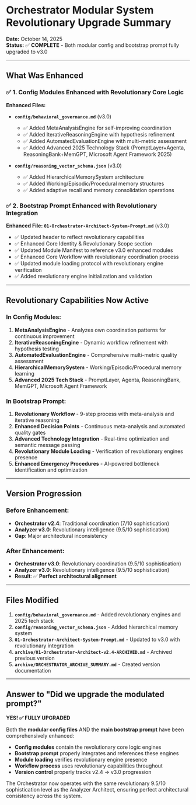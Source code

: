 # Orchestrator Modular System Revolutionary Upgrade Summary

**Date:** October 14, 2025  
**Status:** ✅ **COMPLETE** - Both modular config and bootstrap prompt fully upgraded to v3.0

---

## What Was Enhanced

### ✅ 1. Config Modules Enhanced with Revolutionary Core Logic

**Enhanced Files:**

- **`config/behavioral_governance.md`** (v3.0)
  - ✅ Added MetaAnalysisEngine for self-improving coordination
  - ✅ Added IterativeReasoningEngine with hypothesis refinement
  - ✅ Added AutomatedEvaluationEngine with multi-metric assessment
  - ✅ Added Advanced 2025 Technology Stack (PromptLayer+Agenta, ReasoningBank+MemGPT, Microsoft Agent Framework 2025)

- **`config/reasoning_vector_schema.json`** (v3.0)
  - ✅ Added HierarchicalMemorySystem architecture
  - ✅ Added Working/Episodic/Procedural memory structures
  - ✅ Added adaptive recall and memory consolidation operations

### ✅ 2. Bootstrap Prompt Enhanced with Revolutionary Integration

**Enhanced File: `01-Orchestrator-Architect-System-Prompt.md`** (v3.0)

- ✅ Updated header to reflect revolutionary capabilities
- ✅ Enhanced Core Identity & Revolutionary Scope section
- ✅ Updated Module Manifest to reference v3.0 enhanced modules
- ✅ Enhanced Core Workflow with revolutionary coordination process
- ✅ Updated module loading protocol with revolutionary engine verification
- ✅ Added revolutionary engine initialization and validation

---

## Revolutionary Capabilities Now Active

### In Config Modules:
1. **MetaAnalysisEngine** - Analyzes own coordination patterns for continuous improvement
2. **IterativeReasoningEngine** - Dynamic workflow refinement with hypothesis testing
3. **AutomatedEvaluationEngine** - Comprehensive multi-metric quality assessment
4. **HierarchicalMemorySystem** - Working/Episodic/Procedural memory learning
5. **Advanced 2025 Tech Stack** - PromptLayer, Agenta, ReasoningBank, MemGPT, Microsoft Agent Framework

### In Bootstrap Prompt:
1. **Revolutionary Workflow** - 9-step process with meta-analysis and iterative reasoning
2. **Enhanced Decision Points** - Continuous meta-analysis and automated quality gates
3. **Advanced Technology Integration** - Real-time optimization and semantic message passing
4. **Revolutionary Module Loading** - Verification of revolutionary engines presence
5. **Enhanced Emergency Procedures** - AI-powered bottleneck identification and optimization

---

## Version Progression

### Before Enhancement:
- **Orchestrator v2.4**: Traditional coordination (7/10 sophistication)
- **Analyzer v3.0**: Revolutionary intelligence (9.5/10 sophistication)
- **Gap**: Major architectural inconsistency

### After Enhancement:
- **Orchestrator v3.0**: Revolutionary coordination (9.5/10 sophistication)
- **Analyzer v3.0**: Revolutionary intelligence (9.5/10 sophistication)
- **Result**: ✅ **Perfect architectural alignment**

---

## Files Modified

1. **`config/behavioral_governance.md`** - Added revolutionary engines and 2025 tech stack
2. **`config/reasoning_vector_schema.json`** - Added hierarchical memory system
3. **`01-Orchestrator-Architect-System-Prompt.md`** - Updated to v3.0 with revolutionary integration
4. **`archive/01-Orchestrator-Architect-v2.4-ARCHIVED.md`** - Archived previous version
5. **`archive/ORCHESTRATOR_ARCHIVE_SUMMARY.md`** - Created version documentation

---

## Answer to "Did we upgrade the modulated prompt?"

**YES! ✅ FULLY UPGRADED**

Both the **modular config files** AND the **main bootstrap prompt** have been comprehensively enhanced:

- **Config modules** contain the revolutionary core logic engines
- **Bootstrap prompt** properly integrates and references these engines
- **Module loading** verifies revolutionary engine presence
- **Workflow process** uses revolutionary capabilities throughout
- **Version control** properly tracks v2.4 → v3.0 progression

The Orchestrator now operates with the same revolutionary 9.5/10 sophistication level as the Analyzer Architect, ensuring perfect architectural consistency across the system.